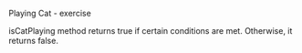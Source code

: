 Playing Cat - exercise

isCatPlaying method returns true if certain conditions are met. Otherwise, it returns false.